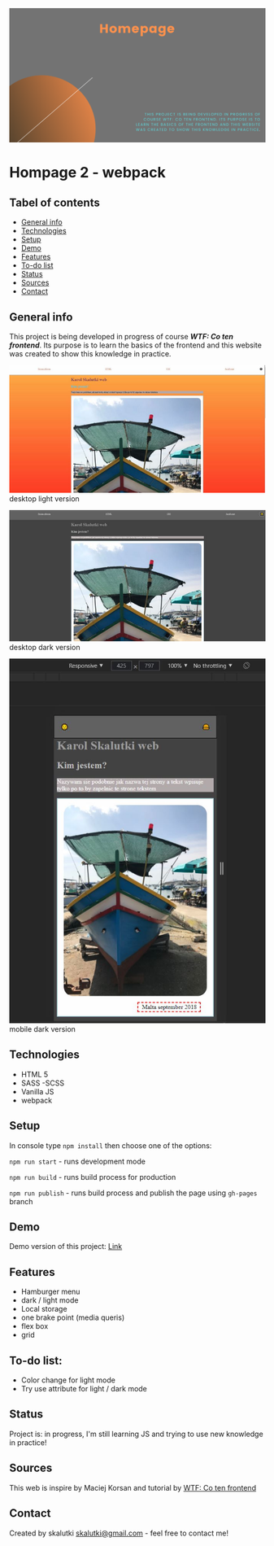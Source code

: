 ![cover](gh/cover.png)

# Hompage 2 - webpack

## Tabel of contents

- [General info](#general-info)
- [Technologies](#technologies)
- [Setup](#setup)
- [Demo](#demo)
- [Features](#features)
- [To-do list](#to-do-list)
- [Status](#status)
- [Sources](#sources)
- [Contact](#contact)

## General info

This project is being developed in progress of course **_WTF: Co ten frontend_**.
Its purpose is to learn the basics of the frontend and this website was created to show this knowledge in practice.

![screenshot light version](gh/desktop-lightMode.JPG)
desktop light version

![screenshot dark version](gh/desktop-darkMode.JPG)
desktop dark version

![screenshot dark version](gh/mobile-darkMode.JPG)
mobile dark version

## Technologies

- HTML 5
- SASS -SCSS
- Vanilla JS
- webpack

## Setup

In console type `npm install` then choose one of the options:

`npm run start` - runs development mode

`npm run build` - runs build process for production

`npm run publish` - runs build process and publish the page using `gh-pages` branch

## Demo

Demo version of this project: [Link](https://skalutki.github.io/homepage2-webpack/)

## Features

- Hamburger menu
- dark / light mode
- Local storage
- one brake point (media queris)
- flex box
- grid

## To-do list:

- Color change for light mode
- Try use attribute for light / dark mode

## Status

Project is: in progress, I'm still learning JS and trying to use new knowledge in practice!

## Sources

This web is inspire by Maciej Korsan and tutorial by [WTF: Co ten frontend](https://cotenfrontend.pl/)

## Contact

Created by skalutki <skalutki@gmail.com> - feel free to contact me!
